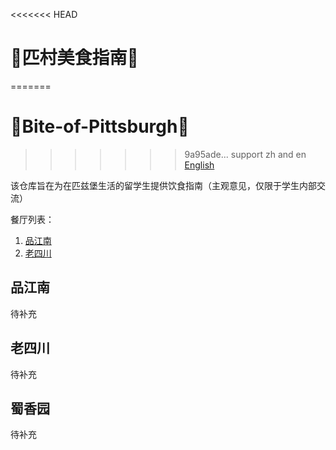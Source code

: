 <<<<<<< HEAD
# 🍜匹村美食指南🍲
=======
# 🍜Bite-of-Pittsburgh🍲
>>>>>>> 9a95ade... support zh and en
[English](README_en.md)

该仓库旨在为在匹兹堡生活的留学生提供饮食指南（主观意见，仅限于学生内部交流）

餐厅列表：

1. [品江南](#品江南)
2. [老四川](#老四川)



## 品江南

待补充

## 老四川

待补充

## 蜀香园

待补充
